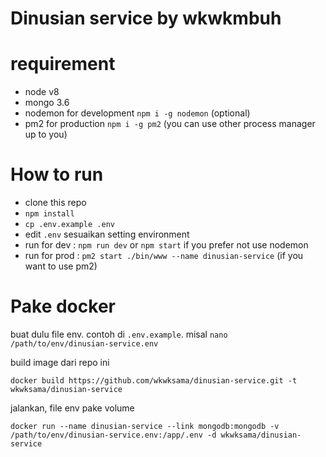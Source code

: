 # Dinusian service by wkwkmbuh

# requirement
- node v8
- mongo 3.6
- nodemon for development `npm i -g nodemon` (optional)
- pm2 for production `npm i -g pm2` (you can use other process manager up to you)

# How to run
- clone this repo
- `npm install`
- `cp .env.example .env`
- edit `.env` sesuaikan setting environment
- run for dev : `npm run dev` or `npm start` if you prefer not use nodemon
- run for prod : `pm2 start ./bin/www --name dinusian-service` (if you want to use pm2)

# Pake docker
buat dulu file env. contoh di `.env.example`.
misal `nano /path/to/env/dinusian-service.env`

build image dari repo ini

`docker build https://github.com/wkwksama/dinusian-service.git -t wkwksama/dinusian-service`

jalankan, file env pake volume

`docker run --name dinusian-service --link mongodb:mongodb -v /path/to/env/dinusian-service.env:/app/.env -d wkwksama/dinusian-service`
